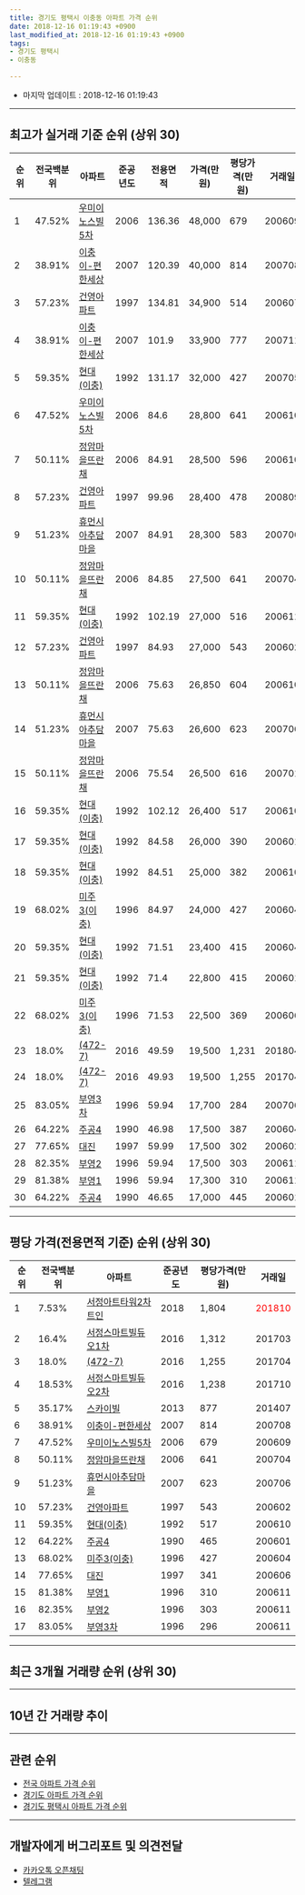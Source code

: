 ```yaml
---
title: 경기도 평택시 이충동 아파트 가격 순위
date: 2018-12-16 01:19:43 +0900
last_modified_at: 2018-12-16 01:19:43 +0900
tags:
- 경기도 평택시
- 이충동

---
```


* 마지막 업데이트 : 2018-12-16 01:19:43

---

## 최고가 실거래 기준 순위 (상위 30)


|순위|전국백분위|아파트|준공년도|전용면적|가격(만원)|평당가격(만원)|거래일|
|---|---|---|---|---|---|---|---|
|1|47.52%|[우미이노스빌5차](https://search.naver.com/search.naver?query=%EA%B2%BD%EA%B8%B0%EB%8F%84+%ED%8F%89%ED%83%9D%EC%8B%9C+%EC%9D%B4%EC%B6%A9%EB%8F%99+%EC%9A%B0%EB%AF%B8%EC%9D%B4%EB%85%B8%EC%8A%A4%EB%B9%8C5%EC%B0%A8)|2006|136.36|48,000|679|200609|
|2|38.91%|[이충이-편한세상](https://search.naver.com/search.naver?query=%EA%B2%BD%EA%B8%B0%EB%8F%84+%ED%8F%89%ED%83%9D%EC%8B%9C+%EC%9D%B4%EC%B6%A9%EB%8F%99+%EC%9D%B4%EC%B6%A9%EC%9D%B4-%ED%8E%B8%ED%95%9C%EC%84%B8%EC%83%81)|2007|120.39|40,000|814|200708|
|3|57.23%|[건영아파트](https://search.naver.com/search.naver?query=%EA%B2%BD%EA%B8%B0%EB%8F%84+%ED%8F%89%ED%83%9D%EC%8B%9C+%EC%9D%B4%EC%B6%A9%EB%8F%99+%EA%B1%B4%EC%98%81%EC%95%84%ED%8C%8C%ED%8A%B8)|1997|134.81|34,900|514|200607|
|4|38.91%|[이충이-편한세상](https://search.naver.com/search.naver?query=%EA%B2%BD%EA%B8%B0%EB%8F%84+%ED%8F%89%ED%83%9D%EC%8B%9C+%EC%9D%B4%EC%B6%A9%EB%8F%99+%EC%9D%B4%EC%B6%A9%EC%9D%B4-%ED%8E%B8%ED%95%9C%EC%84%B8%EC%83%81)|2007|101.9|33,900|777|200711|
|5|59.35%|[현대(이충)](https://search.naver.com/search.naver?query=%EA%B2%BD%EA%B8%B0%EB%8F%84+%ED%8F%89%ED%83%9D%EC%8B%9C+%EC%9D%B4%EC%B6%A9%EB%8F%99+%ED%98%84%EB%8C%80%28%EC%9D%B4%EC%B6%A9%29)|1992|131.17|32,000|427|200705|
|6|47.52%|[우미이노스빌5차](https://search.naver.com/search.naver?query=%EA%B2%BD%EA%B8%B0%EB%8F%84+%ED%8F%89%ED%83%9D%EC%8B%9C+%EC%9D%B4%EC%B6%A9%EB%8F%99+%EC%9A%B0%EB%AF%B8%EC%9D%B4%EB%85%B8%EC%8A%A4%EB%B9%8C5%EC%B0%A8)|2006|84.6|28,800|641|200610|
|7|50.11%|[정암마을뜨란채](https://search.naver.com/search.naver?query=%EA%B2%BD%EA%B8%B0%EB%8F%84+%ED%8F%89%ED%83%9D%EC%8B%9C+%EC%9D%B4%EC%B6%A9%EB%8F%99+%EC%A0%95%EC%95%94%EB%A7%88%EC%9D%84%EB%9C%A8%EB%9E%80%EC%B1%84)|2006|84.91|28,500|596|200610|
|8|57.23%|[건영아파트](https://search.naver.com/search.naver?query=%EA%B2%BD%EA%B8%B0%EB%8F%84+%ED%8F%89%ED%83%9D%EC%8B%9C+%EC%9D%B4%EC%B6%A9%EB%8F%99+%EA%B1%B4%EC%98%81%EC%95%84%ED%8C%8C%ED%8A%B8)|1997|99.96|28,400|478|200809|
|9|51.23%|[휴먼시아추담마을](https://search.naver.com/search.naver?query=%EA%B2%BD%EA%B8%B0%EB%8F%84+%ED%8F%89%ED%83%9D%EC%8B%9C+%EC%9D%B4%EC%B6%A9%EB%8F%99+%ED%9C%B4%EB%A8%BC%EC%8B%9C%EC%95%84%EC%B6%94%EB%8B%B4%EB%A7%88%EC%9D%84)|2007|84.91|28,300|583|200706|
|10|50.11%|[정암마을뜨란채](https://search.naver.com/search.naver?query=%EA%B2%BD%EA%B8%B0%EB%8F%84+%ED%8F%89%ED%83%9D%EC%8B%9C+%EC%9D%B4%EC%B6%A9%EB%8F%99+%EC%A0%95%EC%95%94%EB%A7%88%EC%9D%84%EB%9C%A8%EB%9E%80%EC%B1%84)|2006|84.85|27,500|641|200704|
|11|59.35%|[현대(이충)](https://search.naver.com/search.naver?query=%EA%B2%BD%EA%B8%B0%EB%8F%84+%ED%8F%89%ED%83%9D%EC%8B%9C+%EC%9D%B4%EC%B6%A9%EB%8F%99+%ED%98%84%EB%8C%80%28%EC%9D%B4%EC%B6%A9%29)|1992|102.19|27,000|516|200611|
|12|57.23%|[건영아파트](https://search.naver.com/search.naver?query=%EA%B2%BD%EA%B8%B0%EB%8F%84+%ED%8F%89%ED%83%9D%EC%8B%9C+%EC%9D%B4%EC%B6%A9%EB%8F%99+%EA%B1%B4%EC%98%81%EC%95%84%ED%8C%8C%ED%8A%B8)|1997|84.93|27,000|543|200602|
|13|50.11%|[정암마을뜨란채](https://search.naver.com/search.naver?query=%EA%B2%BD%EA%B8%B0%EB%8F%84+%ED%8F%89%ED%83%9D%EC%8B%9C+%EC%9D%B4%EC%B6%A9%EB%8F%99+%EC%A0%95%EC%95%94%EB%A7%88%EC%9D%84%EB%9C%A8%EB%9E%80%EC%B1%84)|2006|75.63|26,850|604|200610|
|14|51.23%|[휴먼시아추담마을](https://search.naver.com/search.naver?query=%EA%B2%BD%EA%B8%B0%EB%8F%84+%ED%8F%89%ED%83%9D%EC%8B%9C+%EC%9D%B4%EC%B6%A9%EB%8F%99+%ED%9C%B4%EB%A8%BC%EC%8B%9C%EC%95%84%EC%B6%94%EB%8B%B4%EB%A7%88%EC%9D%84)|2007|75.63|26,600|623|200706|
|15|50.11%|[정암마을뜨란채](https://search.naver.com/search.naver?query=%EA%B2%BD%EA%B8%B0%EB%8F%84+%ED%8F%89%ED%83%9D%EC%8B%9C+%EC%9D%B4%EC%B6%A9%EB%8F%99+%EC%A0%95%EC%95%94%EB%A7%88%EC%9D%84%EB%9C%A8%EB%9E%80%EC%B1%84)|2006|75.54|26,500|616|200701|
|16|59.35%|[현대(이충)](https://search.naver.com/search.naver?query=%EA%B2%BD%EA%B8%B0%EB%8F%84+%ED%8F%89%ED%83%9D%EC%8B%9C+%EC%9D%B4%EC%B6%A9%EB%8F%99+%ED%98%84%EB%8C%80%28%EC%9D%B4%EC%B6%A9%29)|1992|102.12|26,400|517|200610|
|17|59.35%|[현대(이충)](https://search.naver.com/search.naver?query=%EA%B2%BD%EA%B8%B0%EB%8F%84+%ED%8F%89%ED%83%9D%EC%8B%9C+%EC%9D%B4%EC%B6%A9%EB%8F%99+%ED%98%84%EB%8C%80%28%EC%9D%B4%EC%B6%A9%29)|1992|84.58|26,000|390|200601|
|18|59.35%|[현대(이충)](https://search.naver.com/search.naver?query=%EA%B2%BD%EA%B8%B0%EB%8F%84+%ED%8F%89%ED%83%9D%EC%8B%9C+%EC%9D%B4%EC%B6%A9%EB%8F%99+%ED%98%84%EB%8C%80%28%EC%9D%B4%EC%B6%A9%29)|1992|84.51|25,000|382|200610|
|19|68.02%|[미주3(이충)](https://search.naver.com/search.naver?query=%EA%B2%BD%EA%B8%B0%EB%8F%84+%ED%8F%89%ED%83%9D%EC%8B%9C+%EC%9D%B4%EC%B6%A9%EB%8F%99+%EB%AF%B8%EC%A3%BC3%28%EC%9D%B4%EC%B6%A9%29)|1996|84.97|24,000|427|200604|
|20|59.35%|[현대(이충)](https://search.naver.com/search.naver?query=%EA%B2%BD%EA%B8%B0%EB%8F%84+%ED%8F%89%ED%83%9D%EC%8B%9C+%EC%9D%B4%EC%B6%A9%EB%8F%99+%ED%98%84%EB%8C%80%28%EC%9D%B4%EC%B6%A9%29)|1992|71.51|23,400|415|200604|
|21|59.35%|[현대(이충)](https://search.naver.com/search.naver?query=%EA%B2%BD%EA%B8%B0%EB%8F%84+%ED%8F%89%ED%83%9D%EC%8B%9C+%EC%9D%B4%EC%B6%A9%EB%8F%99+%ED%98%84%EB%8C%80%28%EC%9D%B4%EC%B6%A9%29)|1992|71.4|22,800|415|200601|
|22|68.02%|[미주3(이충)](https://search.naver.com/search.naver?query=%EA%B2%BD%EA%B8%B0%EB%8F%84+%ED%8F%89%ED%83%9D%EC%8B%9C+%EC%9D%B4%EC%B6%A9%EB%8F%99+%EB%AF%B8%EC%A3%BC3%28%EC%9D%B4%EC%B6%A9%29)|1996|71.53|22,500|369|200606|
|23|18.0%|[(472-7)](https://search.naver.com/search.naver?query=%EA%B2%BD%EA%B8%B0%EB%8F%84+%ED%8F%89%ED%83%9D%EC%8B%9C+%EC%9D%B4%EC%B6%A9%EB%8F%99+%28472-7%29)|2016|49.59|19,500|1,231|201804|
|24|18.0%|[(472-7)](https://search.naver.com/search.naver?query=%EA%B2%BD%EA%B8%B0%EB%8F%84+%ED%8F%89%ED%83%9D%EC%8B%9C+%EC%9D%B4%EC%B6%A9%EB%8F%99+%28472-7%29)|2016|49.93|19,500|1,255|201704|
|25|83.05%|[부영3차](https://search.naver.com/search.naver?query=%EA%B2%BD%EA%B8%B0%EB%8F%84+%ED%8F%89%ED%83%9D%EC%8B%9C+%EC%9D%B4%EC%B6%A9%EB%8F%99+%EB%B6%80%EC%98%813%EC%B0%A8)|1996|59.94|17,700|284|200706|
|26|64.22%|[주공4](https://search.naver.com/search.naver?query=%EA%B2%BD%EA%B8%B0%EB%8F%84+%ED%8F%89%ED%83%9D%EC%8B%9C+%EC%9D%B4%EC%B6%A9%EB%8F%99+%EC%A3%BC%EA%B3%B54)|1990|46.98|17,500|387|200604|
|27|77.65%|[대진](https://search.naver.com/search.naver?query=%EA%B2%BD%EA%B8%B0%EB%8F%84+%ED%8F%89%ED%83%9D%EC%8B%9C+%EC%9D%B4%EC%B6%A9%EB%8F%99+%EB%8C%80%EC%A7%84)|1997|59.99|17,500|302|200602|
|28|82.35%|[부영2](https://search.naver.com/search.naver?query=%EA%B2%BD%EA%B8%B0%EB%8F%84+%ED%8F%89%ED%83%9D%EC%8B%9C+%EC%9D%B4%EC%B6%A9%EB%8F%99+%EB%B6%80%EC%98%812)|1996|59.94|17,500|303|200611|
|29|81.38%|[부영1](https://search.naver.com/search.naver?query=%EA%B2%BD%EA%B8%B0%EB%8F%84+%ED%8F%89%ED%83%9D%EC%8B%9C+%EC%9D%B4%EC%B6%A9%EB%8F%99+%EB%B6%80%EC%98%811)|1996|59.94|17,300|310|200611|
|30|64.22%|[주공4](https://search.naver.com/search.naver?query=%EA%B2%BD%EA%B8%B0%EB%8F%84+%ED%8F%89%ED%83%9D%EC%8B%9C+%EC%9D%B4%EC%B6%A9%EB%8F%99+%EC%A3%BC%EA%B3%B54)|1990|46.65|17,000|445|200601|


---

## 평당 가격(전용면적 기준) 순위 (상위 30)


|순위|전국백분위|아파트|준공년도|평당가격(만원)|거래일|
|---|---|---|---|---|---|
|1|7.53%|[서정아트타워2차 트인](https://search.naver.com/search.naver?query=%EA%B2%BD%EA%B8%B0%EB%8F%84+%ED%8F%89%ED%83%9D%EC%8B%9C+%EC%9D%B4%EC%B6%A9%EB%8F%99+%EC%84%9C%EC%A0%95%EC%95%84%ED%8A%B8%ED%83%80%EC%9B%8C2%EC%B0%A8+%ED%8A%B8%EC%9D%B8)|2018|1,804|<span style="color:red">201810</span>|
|2|16.4%|[서정스마트빌듀오1차](https://search.naver.com/search.naver?query=%EA%B2%BD%EA%B8%B0%EB%8F%84+%ED%8F%89%ED%83%9D%EC%8B%9C+%EC%9D%B4%EC%B6%A9%EB%8F%99+%EC%84%9C%EC%A0%95%EC%8A%A4%EB%A7%88%ED%8A%B8%EB%B9%8C%EB%93%80%EC%98%A41%EC%B0%A8)|2016|1,312|201703|
|3|18.0%|[(472-7)](https://search.naver.com/search.naver?query=%EA%B2%BD%EA%B8%B0%EB%8F%84+%ED%8F%89%ED%83%9D%EC%8B%9C+%EC%9D%B4%EC%B6%A9%EB%8F%99+%28472-7%29)|2016|1,255|201704|
|4|18.53%|[서정스마트빌듀오2차](https://search.naver.com/search.naver?query=%EA%B2%BD%EA%B8%B0%EB%8F%84+%ED%8F%89%ED%83%9D%EC%8B%9C+%EC%9D%B4%EC%B6%A9%EB%8F%99+%EC%84%9C%EC%A0%95%EC%8A%A4%EB%A7%88%ED%8A%B8%EB%B9%8C%EB%93%80%EC%98%A42%EC%B0%A8)|2016|1,238|201710|
|5|35.17%|[스카이빌](https://search.naver.com/search.naver?query=%EA%B2%BD%EA%B8%B0%EB%8F%84+%ED%8F%89%ED%83%9D%EC%8B%9C+%EC%9D%B4%EC%B6%A9%EB%8F%99+%EC%8A%A4%EC%B9%B4%EC%9D%B4%EB%B9%8C)|2013|877|201407|
|6|38.91%|[이충이-편한세상](https://search.naver.com/search.naver?query=%EA%B2%BD%EA%B8%B0%EB%8F%84+%ED%8F%89%ED%83%9D%EC%8B%9C+%EC%9D%B4%EC%B6%A9%EB%8F%99+%EC%9D%B4%EC%B6%A9%EC%9D%B4-%ED%8E%B8%ED%95%9C%EC%84%B8%EC%83%81)|2007|814|200708|
|7|47.52%|[우미이노스빌5차](https://search.naver.com/search.naver?query=%EA%B2%BD%EA%B8%B0%EB%8F%84+%ED%8F%89%ED%83%9D%EC%8B%9C+%EC%9D%B4%EC%B6%A9%EB%8F%99+%EC%9A%B0%EB%AF%B8%EC%9D%B4%EB%85%B8%EC%8A%A4%EB%B9%8C5%EC%B0%A8)|2006|679|200609|
|8|50.11%|[정암마을뜨란채](https://search.naver.com/search.naver?query=%EA%B2%BD%EA%B8%B0%EB%8F%84+%ED%8F%89%ED%83%9D%EC%8B%9C+%EC%9D%B4%EC%B6%A9%EB%8F%99+%EC%A0%95%EC%95%94%EB%A7%88%EC%9D%84%EB%9C%A8%EB%9E%80%EC%B1%84)|2006|641|200704|
|9|51.23%|[휴먼시아추담마을](https://search.naver.com/search.naver?query=%EA%B2%BD%EA%B8%B0%EB%8F%84+%ED%8F%89%ED%83%9D%EC%8B%9C+%EC%9D%B4%EC%B6%A9%EB%8F%99+%ED%9C%B4%EB%A8%BC%EC%8B%9C%EC%95%84%EC%B6%94%EB%8B%B4%EB%A7%88%EC%9D%84)|2007|623|200706|
|10|57.23%|[건영아파트](https://search.naver.com/search.naver?query=%EA%B2%BD%EA%B8%B0%EB%8F%84+%ED%8F%89%ED%83%9D%EC%8B%9C+%EC%9D%B4%EC%B6%A9%EB%8F%99+%EA%B1%B4%EC%98%81%EC%95%84%ED%8C%8C%ED%8A%B8)|1997|543|200602|
|11|59.35%|[현대(이충)](https://search.naver.com/search.naver?query=%EA%B2%BD%EA%B8%B0%EB%8F%84+%ED%8F%89%ED%83%9D%EC%8B%9C+%EC%9D%B4%EC%B6%A9%EB%8F%99+%ED%98%84%EB%8C%80%28%EC%9D%B4%EC%B6%A9%29)|1992|517|200610|
|12|64.22%|[주공4](https://search.naver.com/search.naver?query=%EA%B2%BD%EA%B8%B0%EB%8F%84+%ED%8F%89%ED%83%9D%EC%8B%9C+%EC%9D%B4%EC%B6%A9%EB%8F%99+%EC%A3%BC%EA%B3%B54)|1990|465|200601|
|13|68.02%|[미주3(이충)](https://search.naver.com/search.naver?query=%EA%B2%BD%EA%B8%B0%EB%8F%84+%ED%8F%89%ED%83%9D%EC%8B%9C+%EC%9D%B4%EC%B6%A9%EB%8F%99+%EB%AF%B8%EC%A3%BC3%28%EC%9D%B4%EC%B6%A9%29)|1996|427|200604|
|14|77.65%|[대진](https://search.naver.com/search.naver?query=%EA%B2%BD%EA%B8%B0%EB%8F%84+%ED%8F%89%ED%83%9D%EC%8B%9C+%EC%9D%B4%EC%B6%A9%EB%8F%99+%EB%8C%80%EC%A7%84)|1997|341|200606|
|15|81.38%|[부영1](https://search.naver.com/search.naver?query=%EA%B2%BD%EA%B8%B0%EB%8F%84+%ED%8F%89%ED%83%9D%EC%8B%9C+%EC%9D%B4%EC%B6%A9%EB%8F%99+%EB%B6%80%EC%98%811)|1996|310|200611|
|16|82.35%|[부영2](https://search.naver.com/search.naver?query=%EA%B2%BD%EA%B8%B0%EB%8F%84+%ED%8F%89%ED%83%9D%EC%8B%9C+%EC%9D%B4%EC%B6%A9%EB%8F%99+%EB%B6%80%EC%98%812)|1996|303|200611|
|17|83.05%|[부영3차](https://search.naver.com/search.naver?query=%EA%B2%BD%EA%B8%B0%EB%8F%84+%ED%8F%89%ED%83%9D%EC%8B%9C+%EC%9D%B4%EC%B6%A9%EB%8F%99+%EB%B6%80%EC%98%813%EC%B0%A8)|1996|296|200611|


---

## 최근 3개월 거래량 순위 (상위 30)


<div style="width:100%;">
    <canvas id="deal_count_ranking" height="250"></canvas>
</div>


<script>
new Chart(document.getElementById("deal_count_ranking"), {
    type: 'horizontalBar',
    data: {
        labels: ['현대(이충)', '정암마을뜨란채', '주공4', '건영아파트', '대진', '미주3(이충)', '부영2', '부영3차', '부영1', '휴먼시아추담마을', '이충이-편한세상', '서정아트타워2차 트인'],
        datasets: [{
            label: '실거래 수',
            data: [8, 4, 3, 2, 2, 2, 2, 1, 1, 1, 1, 1],
            borderColor: "rgba(255, 0, 128, 1)",
            backgroundColor: "rgba(255, 0, 128, 0.5)",
            fill: false,
        }]
    },
    options: {
        responsive: true,
        title: {
            display: true,
            text: '최근 3개월 거래량 순위'
        },
        tooltips: {
            mode: 'index',
            intersect: false,
            callbacks: {
                title: function(tooltipItems, data) {
                    return "실거래 수:";
                },
                label: function(tooltipItem, data) {
                    return data.labels[tooltipItem.index] + ": " + tooltipItem.xLabel;
                }
            }
        },
        hover: {
            mode: 'nearest',
            intersect: true
        },
        scales: {
            xAxes: [{
                display: true,
                scaleLabel: {
                    display: true,
                    labelString: '실거래 수'
                },
                ticks: {
                    suggestedMin: 0,
                }
            }],
            yAxes: [{
                display: true,
                ticks: {
                    autoSkip: false,
                    callback: function(value, index, values) {
                        if (value.length > 15)
                            return value.substr(0, 13) + "...";
                        else
                            return value;
                    }
                },
                scaleLabel: {
                    display: false,
                }
            }]
        }
    }
});

</script>


---

## 10년 간 거래량 추이


<div style="width:100%;">
    <canvas id="deal_progress" height="250"></canvas>
</div>

<script>
new Chart(document.getElementById("deal_progress"), {
    type: 'line',
    data: {
        labels: ['200812','200901','200902','200903','200904','200905','200906','200907','200908','200909','200910','200911','200912','201001','201002','201003','201004','201005','201006','201007','201008','201009','201010','201011','201012','201101','201102','201103','201104','201105','201106','201107','201108','201109','201110','201111','201112','201201','201202','201203','201204','201205','201206','201207','201208','201209','201210','201211','201212','201301','201302','201303','201304','201305','201306','201307','201308','201309','201310','201311','201312','201401','201402','201403','201404','201405','201406','201407','201408','201409','201410','201411','201412','201501','201502','201503','201504','201505','201506','201507','201508','201509','201510','201511','201512','201601','201602','201603','201604','201605','201606','201607','201608','201609','201610','201611','201612','201701','201702','201703','201704','201705','201706','201707','201708','201709','201710','201711','201712','201801','201802','201803','201804','201805','201806','201807','201808','201809','201810','201811','201812'],
        datasets: [{
            label: '실거래 수',
            pointRadius: 1,
            data: [5, 7, 16, 30, 29, 26, 27, 32, 27, 50, 26, 23, 27, 42, 43, 47, 40, 53, 32, 30, 28, 33, 61, 48, 55, 95, 65, 71, 62, 62, 31, 43, 46, 49, 52, 42, 34, 30, 43, 38, 37, 29, 23, 23, 22, 28, 27, 30, 28, 12, 15, 37, 41, 35, 39, 20, 32, 34, 34, 30, 18, 23, 33, 57, 43, 40, 20, 21, 52, 49, 50, 47, 31, 48, 55, 80, 66, 65, 44, 44, 34, 33, 44, 40, 29, 29, 25, 43, 45, 33, 35, 50, 29, 37, 40, 36, 24, 19, 25, 35, 36, 33, 41, 32, 25, 34, 17, 15, 25, 22, 13, 25, 16, 24, 22, 17, 16, 16, 21, 7, 0],
            borderColor: "rgba(255, 201, 14, 1)",
            backgroundColor: "rgba(255, 201, 14, 0.5)",
            fill: true,
        }]
    },
    options: {
        responsive: true,
        title: {
            display: true,
            text: '10년간 거래량 추이'
        },
        tooltips: {
            mode: 'index',
            intersect: false,
        },
        hover: {
            mode: 'nearest',
            intersect: true
        },
        scales: {
            xAxes: [{
                display: true,
                scaleLabel: {
                    display: true,
                    labelString: '년/월'
                }
            }],
            yAxes: [{
                display: true,
                ticks: {
                    suggestedMin: 0,
                },
                scaleLabel: {
                    display: true,
                    labelString: '실거래 수'
                }
            }]
        }
    }
});

</script>


---

## 관련 순위

- [전국 아파트 가격 순위](https://inasie.github.io/apt-ranking/전국)
- [경기도 아파트 가격 순위](https://inasie.github.io/apt-ranking/경기도)
- [경기도 평택시 아파트 가격 순위](https://inasie.github.io/apt-ranking/경기도-평택시)


---

## 개발자에게 버그리포트 및 의견전달

- [카카오톡 오픈채팅](https://open.kakao.com/o/gLJUAP4)
- [텔레그램](https://t.me/inasie)

